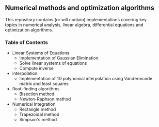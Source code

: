 ## **Numerical methods and optimization algorithms**

This repository contains (or will contain) implementations covering key topics in numerical analysis, linear algebra, differential equations and optimization algorithms.

### Table of Contents

- Linear Systems of Equations
   - Implementation of Gaussian Elimination
   - Solve linear systems of equations
   - Compute inverse
- Interpolation
   - Implementation of 1D polynomial interpolation using Vandermonde matrix and least squares
- Root-finding algorithms
   - Bisection method
   - Newton-Raphson method
- Numerical Integration
   - Rectangle method
   - Trapezoidal method
   - Simpson's method

